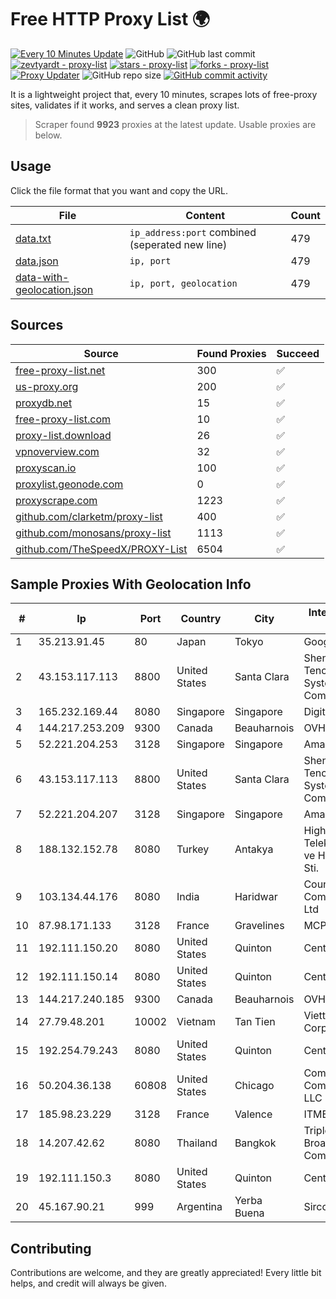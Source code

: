 
# Free HTTP Proxy List 🌍

[![Every 10 Minutes Update](https://github.com/mertguvencli/http-proxy-list/actions/workflows/main.yml/badge.svg?branch=main)](https://github.com/mertguvencli/http-proxy-list/actions/workflows/main.yml)
![GitHub](https://img.shields.io/github/license/mertguvencli/http-proxy-list)
![GitHub last commit](https://img.shields.io/github/last-commit/mertguvencli/http-proxy-list)
[![zevtyardt - proxy-list](https://img.shields.io/static/v1?label=zevtyardt&message=proxy-list&color=blue&logo=github)](https://github.com/zevtyardt/proxy-list "Go to GitHub repo")
[![stars - proxy-list](https://img.shields.io/github/stars/zevtyardt/proxy-list?style=social)](https://github.com/zevtyardt/proxy-list)
[![forks - proxy-list](https://img.shields.io/github/forks/zevtyardt/proxy-list?style=social)](https://github.com/zevtyardt/proxy-list)
[![Proxy Updater](https://github.com/zevtyardt/proxy-list/workflows/Proxy%20Updater/badge.svg)](https://github.com/zevtyardt/proxy-list/actions?query=workflow:"Proxy+Updater")
![GitHub repo size](https://img.shields.io/github/repo-size/zevtyardt/proxy-list)
[![GitHub commit activity](https://img.shields.io/github/commit-activity/m/zevtyardt/proxy-list?logo=commits)](https://github.com/zevtyardt/proxy-list/commits/main)

It is a lightweight project that, every 10 minutes, scrapes lots of free-proxy sites, validates if it works, and serves a clean proxy list.

> Scraper found **9923** proxies at the latest update. Usable proxies are below.

## Usage

Click the file format that you want and copy the URL.

|File|Content|Count|
|----|-------|-----|
|[data.txt](https://raw.githubusercontent.com/mertguvencli/http-proxy-list/main/proxy-list/data.txt)|`ip_address:port` combined (seperated new line)|479|
|[data.json](https://raw.githubusercontent.com/mertguvencli/http-proxy-list/main/proxy-list/data.json)|`ip, port`|479|
|[data-with-geolocation.json](https://raw.githubusercontent.com/mertguvencli/http-proxy-list/main/proxy-list/data-with-geolocation.json)|`ip, port, geolocation`|479|

## Sources

|Source|Found Proxies|Succeed|
|------|-------------|-------|
|[free-proxy-list.net](https://free-proxy-list.net)|300|✅|
|[us-proxy.org](https://www.us-proxy.org)|200|✅|
|[proxydb.net](http://proxydb.net)|15|✅|
|[free-proxy-list.com](https://free-proxy-list.com/?page=&port=&type%5B%5D=http&type%5B%5D=https&up_time=0&search=Search)|10|✅|
|[proxy-list.download](https://www.proxy-list.download/HTTP)|26|✅|
|[vpnoverview.com](https://vpnoverview.com/privacy/anonymous-browsing/free-proxy-servers)|32|✅|
|[proxyscan.io](https://www.proxyscan.io)|100|✅|
|[proxylist.geonode.com](https://proxylist.geonode.com/api/proxy-list?limit=300&page=1&sort_by=lastChecked&sort_type=desc&protocols=http,https)|0|✅|
|[proxyscrape.com](https://api.proxyscrape.com/v2/?request=displayproxies&protocol=http&timeout=10000&country=all&ssl=all&anonymity=all)|1223|✅|
|[github.com/clarketm/proxy-list](https://raw.githubusercontent.com/clarketm/proxy-list/master/proxy-list-raw.txt)|400|✅|
|[github.com/monosans/proxy-list](https://raw.githubusercontent.com/monosans/proxy-list/main/proxies/http.txt)|1113|✅|
|[github.com/TheSpeedX/PROXY-List](https://raw.githubusercontent.com/TheSpeedX/PROXY-List/master/http.txt)|6504|✅|


## Sample Proxies With Geolocation Info

|#|Ip|Port|Country|City|Internet Service Provider|
|-|--|----|-------|----|-------------------------|
|1|35.213.91.45|80|Japan|Tokyo|Google LLC|
|2|43.153.117.113|8800|United States|Santa Clara|Shenzhen Tencent Computer Systems Company Limited|
|3|165.232.169.44|8080|Singapore|Singapore|DigitalOcean, LLC|
|4|144.217.253.209|9300|Canada|Beauharnois|OVH SAS|
|5|52.221.204.253|3128|Singapore|Singapore|Amazon.com, Inc.|
|6|43.153.117.113|8800|United States|Santa Clara|Shenzhen Tencent Computer Systems Company Limited|
|7|52.221.204.207|3128|Singapore|Singapore|Amazon.com, Inc.|
|8|188.132.152.78|8080|Turkey|Antakya|High Speed Telekomunikasyon ve Hab. Hiz. Ltd. Sti.|
|9|103.134.44.176|8080|India|Haridwar|Countrylink Communiction Pvt Ltd|
|10|87.98.171.133|3128|France|Gravelines|MCPECloud SAS|
|11|192.111.150.20|8080|United States|Quinton|Centrilogic|
|12|192.111.150.14|8080|United States|Quinton|Centrilogic|
|13|144.217.240.185|9300|Canada|Beauharnois|OVH SAS|
|14|27.79.48.201|10002|Vietnam|Tan Tien|Viettel Corporation|
|15|192.254.79.243|8080|United States|Quinton|Centrilogic|
|16|50.204.36.138|60808|United States|Chicago|Comcast Cable Communications, LLC|
|17|185.98.23.229|3128|France|Valence|ITMETRIX|
|18|14.207.42.62|8080|Thailand|Bangkok|Triple T Broadband Public Company Limited|
|19|192.111.150.3|8080|United States|Quinton|Centrilogic|
|20|45.167.90.21|999|Argentina|Yerba Buena|Sircom S.R.L.|



## Contributing

Contributions are welcome, and they are greatly appreciated! Every
little bit helps, and credit will always be given.

